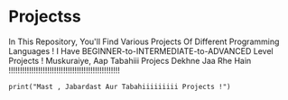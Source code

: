 # Projectss
In This Repository, You'll Find Various Projects Of Different Programming Languages !
I Have BEGINNER-to-INTERMEDIATE-to-ADVANCED Level Projects !
Muskuraiye, Aap Tabahiii Projecs Dekhne Jaa Rhe Hain !!!!!!!!!!!!!!!!!!!!!!!!!!!!!!!!!!!!!!!!!!!!!!!!!

```
print("Mast , Jabardast Aur Tabahiiiiiiiii Projects !")
```
